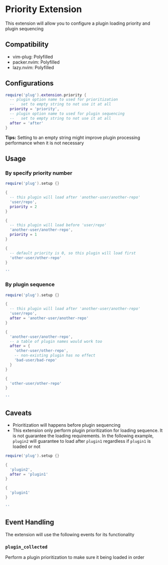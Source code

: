 # Priority Extension

This extension will allow you to configure a plugin loading priority and
plugin sequencing

## Compatibility

- vim-plug: Polyfilled
- packer.nvim: Polyfilled
- lazy.nvim: Polyfilled

## Configurations

```lua
require('plug').extension.priority {
  -- plugin option name to used for prioritization
  --   set to empty string to not use it at all
  priority = 'priority',
  -- plugin option name to used for plugin sequencing
  --   set to empty string to not use it at all
  after = 'after'
}
```

**Tips:** Setting to an empty string might improve plugin processing
performance when it is not necessary

## Usage

### By specify priority number

```lua
require('plug').setup {}

{
  -- this plugin will load after 'another-user/another-repo'
  'user/repo',
  priority = 2
}

{
  -- this plugin will load before 'user/repo'
  'another-user/another-repo',
  priority = 1
}

{
  -- default priority is 0, so this plugin will load first
  'other-user/other-repo'
}

''
```

### By plugin sequence

```lua
require('plug').setup {}

{
  -- this plugin will load after 'another-user/another-repo'
  'user/repo',
  after = 'another-user/another-repo'
}

{
  'another-user/another-repo',
  -- a table of plugin names would work too
  after = {
    'other-user/other-repo',
    -- non-existing plugin has no effect
    'bad-user/bad-repo'
  }
}

{
  'other-user/other-repo'
}

''
```

## Caveats

- Prioritization will happens before plugin sequencing
- This extension only perform plugin prioritization for loading sequence. It
is not guarantee the loading requirements. In the following example, `plugin2`
will guarantee to load after `plugin1` regardless if `plugin1` is loaded or
not

```lua
require('plug').setup {}

{
  'plugin2',
  after = 'plugin1'
}

{
  'plugin1'
}

''
```

## Event Handling

The extension will use the following events for its functionality

### `plugin_collected`

Perform a plugin prioritization to make sure it being loaded in order
